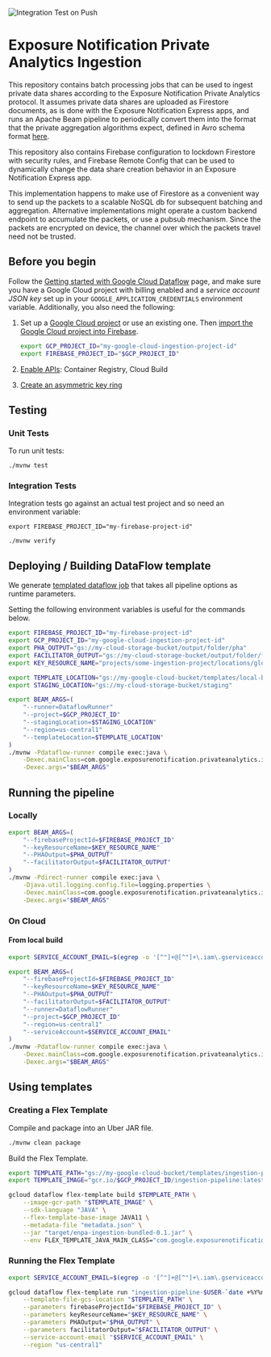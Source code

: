 ![Integration Test on Push](https://github.com/google/exposure-notifications-private-analytics-ingestion/workflows/Integration%20Test%20on%20Push/badge.svg?branch=main)

# Exposure Notification Private Analytics Ingestion

This repository contains batch processing jobs that can be used to ingest
private data shares according to the Exposure Notification Private Analytics
protocol. It assumes private data shares are uploaded as Firestore documents,
as is done with the Exposure Notification Express apps, and runs an Apache
Beam pipeline to periodically convert them into the format that the private
aggregation algorithms expect, defined in Avro schema format
[here](https://github.com/abetterinternet/prio-server/tree/master/avro-schema).

This repository also contains Firebase configuration to lockdown Firestore
with security rules, and Firebase Remote Config that can be used to
dynamically change the data share creation behavior in an Exposure
Notification Express app.

This implementation happens to make use of Firestore as a convenient way to
send up the packets to a scalable NoSQL db for subsequent batching and aggregation.
Alternative implementations might operate a custom backend endpoint to accumulate
the packets, or use a pubsub mechanism. Since the packets are encrypted on device,
the channel over which the packets travel need not be trusted.

## Before you begin

Follow the
[Getting started with Google Cloud Dataflow](https://github.com/GoogleCloudPlatform/java-docs-samples/blob/master/dataflow/README.md)
page, and make sure you have a Google Cloud project with billing enabled
and a *service account JSON key* set up in your `GOOGLE_APPLICATION_CREDENTIALS` environment variable.
Additionally, you also need the following:

1. Set up a
    [Google Cloud project](https://console.cloud.google.com/projectcreate) or use an existing one.
    Then [import the Google Cloud project into Firebase](https://cloud.google.com/firestore/docs/client/get-firebase).

    ```sh
    export GCP_PROJECT_ID="my-google-cloud-ingestion-project-id"
    export FIREBASE_PROJECT_ID="$GCP_PROJECT_ID"
    ```

1. [Enable APIs](https://console.cloud.google.com/flows/enableapi?apiid=containerregistry.googleapis.com,cloudbuild.googleapis.com):
    Container Registry, Cloud Build

1. [Create an asymmetric key ring](https://cloud.google.com/kms/docs/creating-asymmetric-keys)

<!-- TODO: set the roles needed for the service account -->

## Testing

### Unit Tests

To run unit tests:

```shell script
./mvnw test
```

### Integration Tests

Integration tests go against an actual test project and so need an environment
variable:

```shell script
export FIREBASE_PROJECT_ID="my-firebase-project-id"

./mvnw verify
```

## Deploying / Building DataFlow template

We generate [templated dataflow job](https://cloud.google.com/dataflow/docs/guides/templates/overview#templated-dataflow-jobs)
that takes all pipeline options as runtime parameters.

Setting the following environment variables is useful for the commands below.

```sh
export FIREBASE_PROJECT_ID="my-firebase-project-id"
export GCP_PROJECT_ID="my-google-cloud-ingestion-project-id"
export PHA_OUTPUT="gs://my-cloud-storage-bucket/output/folder/pha"
export FACILITATOR_OUTPUT="gs://my-cloud-storage-bucket/output/folder/faciliator"
export KEY_RESOURCE_NAME="projects/some-ingestion-project/locations/global/keyRings/some-signature-key-ring/cryptoKeys/some-signature-key/cryptoKeyVersions/1"
```

```sh
export TEMPLATE_LOCATION="gs://my-google-cloud-bucket/templates/local-build-`date +'%Y-%m-%d-%H-%M'`"
export STAGING_LOCATION="gs://my-cloud-storage-bucket/staging"

export BEAM_ARGS=(
    "--runner=DataflowRunner"
    "--project=$GCP_PROJECT_ID"
    "--stagingLocation=$STAGING_LOCATION"
    "--region=us-central1"
    "--templateLocation=$TEMPLATE_LOCATION"
)
./mvnw -Pdataflow-runner compile exec:java \
    -Dexec.mainClass=com.google.exposurenotification.privateanalytics.ingestion.IngestionPipeline \
    -Dexec.args="$BEAM_ARGS"
```

## Running the pipeline

### Locally

```sh
export BEAM_ARGS=(
    "--firebaseProjectId=$FIREBASE_PROJECT_ID"
    "--keyResourceName=$KEY_RESOURCE_NAME"
    "--PHAOutput=$PHA_OUTPUT"
    "--facilitatorOutput=$FACILITATOR_OUTPUT"
)
./mvnw -Pdirect-runner compile exec:java \
    -Djava.util.logging.config.file=logging.properties \
    -Dexec.mainClass=com.google.exposurenotification.privateanalytics.ingestion.IngestionPipeline \
    -Dexec.args="$BEAM_ARGS"
```

### On Cloud

#### From local build

```sh
export SERVICE_ACCOUNT_EMAIL=$(egrep -o '[^"]+@[^"]+\.iam\.gserviceaccount\.com' $GOOGLE_APPLICATION_CREDENTIALS)

export BEAM_ARGS=(
    "--firebaseProjectId=$FIREBASE_PROJECT_ID"
    "--keyResourceName=$KEY_RESOURCE_NAME"
    "--PHAOutput=$PHA_OUTPUT"
    "--facilitatorOutput=$FACILITATOR_OUTPUT"
    "--runner=DataflowRunner"
    "--project=$GCP_PROJECT_ID"
    "--region=us-central1"
    "--serviceAccount=$SERVICE_ACCOUNT_EMAIL"
)
./mvnw -Pdataflow-runner compile exec:java \
    -Dexec.mainClass=com.google.exposurenotification.privateanalytics.ingestion.IngestionPipeline \
    -Dexec.args="$BEAM_ARGS"
```

## Using templates

### Creating a Flex Template

Compile and package into an Uber JAR file.

```sh
./mvnw clean package
```

Build the Flex Template.

```sh
export TEMPLATE_PATH="gs://my-google-cloud-bucket/templates/ingestion-pipeline.json"
export TEMPLATE_IMAGE="gcr.io/$GCP_PROJECT_ID/ingestion-pipeline:latest"

gcloud dataflow flex-template build $TEMPLATE_PATH \
    --image-gcr-path "$TEMPLATE_IMAGE" \
    --sdk-language "JAVA" \
    --flex-template-base-image JAVA11 \
    --metadata-file "metadata.json" \
    --jar "target/enpa-ingestion-bundled-0.1.jar" \
    --env FLEX_TEMPLATE_JAVA_MAIN_CLASS="com.google.exposurenotification.privateanalytics.ingestion.IngestionPipeline"
```

### Running the Flex Template

```sh
export SERVICE_ACCOUNT_EMAIL=$(egrep -o '[^"]+@[^"]+\.iam\.gserviceaccount\.com' $GOOGLE_APPLICATION_CREDENTIALS)

gcloud dataflow flex-template run "ingestion-pipeline-$USER-`date +%Y%m%d-%H%M%S`" \
    --template-file-gcs-location "$TEMPLATE_PATH" \
    --parameters firebaseProjectId="$FIREBASE_PROJECT_ID" \
    --parameters keyResourceName="$KEY_RESOURCE_NAME" \
    --parameters PHAOutput="$PHA_OUTPUT" \
    --parameters facilitatorOutput="$FACILITATOR_OUTPUT" \
    --service-account-email "$SERVICE_ACCOUNT_EMAIL" \
    --region "us-central1"
```
